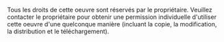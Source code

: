 Tous les droits de cette oeuvre sont réservés par le propriétaire. Veuillez contacter le propriétaire pour obtenir une permission individuelle d'utiliser cette oeuvre d'une quelconque manière (incluant la copie, la modification, la distribution et le téléchargement).
